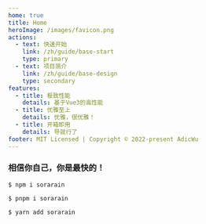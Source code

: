 ```yaml
---
home: true
title: Home
heroImage: /images/favicon.png
actions:
  - text: 快速开始
    link: /zh/guide/base-start
    type: primary
  - text: 项目简介
    link: /zh/guide/base-design
    type: secondary
features:
  - title: 极致性能
    details: 基于Vue3的高性能
  - title: 优雅至上
    details: 优雅，很优雅！
  - title: 开箱即用
    details: 导就行了
footer: MIT Licensed | Copyright © 2022-present AdicWu
---
```


### 相信你自己，你是最快的！

<CodeGroup>
  <CodeGroupItem title="NPM" active>

```bash:no-line-numbers
$ npm i sorarain
```

  </CodeGroupItem>
  <CodeGroupItem title="PNPM" active>

```bash:no-line-numbers
$ pnpm i sorarain
```

  </CodeGroupItem>
  <CodeGroupItem title="YARN" active>

```bash:no-line-numbers
$ yarn add sorarain
```

  </CodeGroupItem>
</CodeGroup>